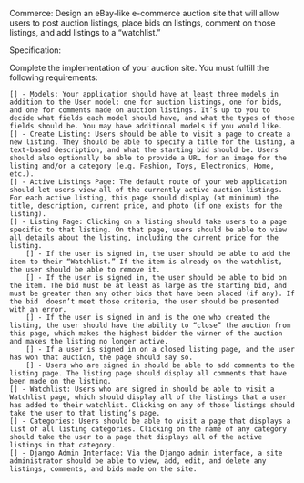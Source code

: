 Commerce:
Design an eBay-like e-commerce auction site that will allow users to post auction listings, place bids on listings, comment on those listings, and add listings to a “watchlist.”

Specification:

Complete the implementation of your auction site. You must fulfill the following requirements:

    [] - Models: Your application should have at least three models in addition to the User model: one for auction listings, one for bids, and one for comments made on auction listings. It’s up to you to decide what fields each model should have, and what the types of those fields should be. You may have additional models if you would like.
    [] - Create Listing: Users should be able to visit a page to create a new listing. They should be able to specify a title for the listing, a text-based description, and what the starting bid should be. Users should also optionally be able to provide a URL for an image for the listing and/or a category (e.g. Fashion, Toys, Electronics, Home, etc.).
    [] - Active Listings Page: The default route of your web application should let users view all of the currently active auction listings. For each active listing, this page should display (at minimum) the title, description, current price, and photo (if one exists for the listing).
    [] - Listing Page: Clicking on a listing should take users to a page specific to that listing. On that page, users should be able to view all details about the listing, including the current price for the listing.
        [] - If the user is signed in, the user should be able to add the item to their “Watchlist.” If the item is already on the watchlist, the user should be able to remove it.
        [] - If the user is signed in, the user should be able to bid on the item. The bid must be at least as large as the starting bid, and must be greater than any other bids that have been placed (if any). If the bid  doesn’t meet those criteria, the user should be presented with an error.
        [] - If the user is signed in and is the one who created the listing, the user should have the ability to “close” the auction from this page, which makes the highest bidder the winner of the auction and makes the listing no longer active.
        [] - If a user is signed in on a closed listing page, and the user has won that auction, the page should say so.
        [] - Users who are signed in should be able to add comments to the listing page. The listing page should display all comments that have been made on the listing.
    [] - Watchlist: Users who are signed in should be able to visit a Watchlist page, which should display all of the listings that a user has added to their watchlist. Clicking on any of those listings should take the user to that listing’s page.
    [] - Categories: Users should be able to visit a page that displays a list of all listing categories. Clicking on the name of any category should take the user to a page that displays all of the active listings in that category.
    [] - Django Admin Interface: Via the Django admin interface, a site administrator should be able to view, add, edit, and delete any listings, comments, and bids made on the site.
